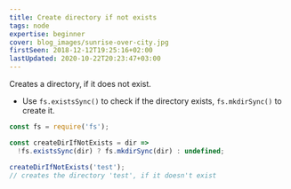 ```yaml
---
title: Create directory if not exists
tags: node
expertise: beginner
cover: blog_images/sunrise-over-city.jpg
firstSeen: 2018-12-12T19:25:16+02:00
lastUpdated: 2020-10-22T20:23:47+03:00
---
```


Creates a directory, if it does not exist.

- Use `fs.existsSync()` to check if the directory exists, `fs.mkdirSync()` to create it.

```js
const fs = require('fs');

const createDirIfNotExists = dir =>
  !fs.existsSync(dir) ? fs.mkdirSync(dir) : undefined;
```

```js
createDirIfNotExists('test');
// creates the directory 'test', if it doesn't exist
```
